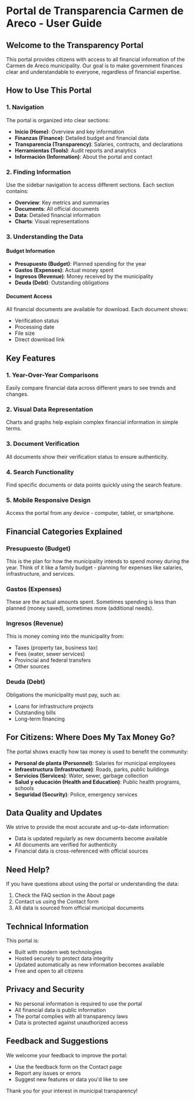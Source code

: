 # Portal de Transparencia Carmen de Areco - User Guide

## Welcome to the Transparency Portal

This portal provides citizens with access to all financial information of the Carmen de Areco municipality. Our goal is to make government finances clear and understandable to everyone, regardless of financial expertise.

## How to Use This Portal

### 1. Navigation
The portal is organized into clear sections:
- **Inicio (Home)**: Overview and key information
- **Finanzas (Finance)**: Detailed budget and financial data
- **Transparencia (Transparency)**: Salaries, contracts, and declarations
- **Herramientas (Tools)**: Audit reports and analytics
- **Información (Information)**: About the portal and contact

### 2. Finding Information
Use the sidebar navigation to access different sections. Each section contains:
- **Overview**: Key metrics and summaries
- **Documents**: All official documents
- **Data**: Detailed financial information
- **Charts**: Visual representations

### 3. Understanding the Data

#### Budget Information
- **Presupuesto (Budget)**: Planned spending for the year
- **Gastos (Expenses)**: Actual money spent
- **Ingresos (Revenue)**: Money received by the municipality
- **Deuda (Debt)**: Outstanding obligations

#### Document Access
All financial documents are available for download. Each document shows:
- Verification status
- Processing date
- File size
- Direct download link

## Key Features

### 1. Year-Over-Year Comparisons
Easily compare financial data across different years to see trends and changes.

### 2. Visual Data Representation
Charts and graphs help explain complex financial information in simple terms.

### 3. Document Verification
All documents show their verification status to ensure authenticity.

### 4. Search Functionality
Find specific documents or data points quickly using the search feature.

### 5. Mobile Responsive Design
Access the portal from any device - computer, tablet, or smartphone.

## Financial Categories Explained

### Presupuesto (Budget)
This is the plan for how the municipality intends to spend money during the year. Think of it like a family budget - planning for expenses like salaries, infrastructure, and services.

### Gastos (Expenses)
These are the actual amounts spent. Sometimes spending is less than planned (money saved), sometimes more (additional needs).

### Ingresos (Revenue)
This is money coming into the municipality from:
- Taxes (property tax, business tax)
- Fees (water, sewer services)
- Provincial and federal transfers
- Other sources

### Deuda (Debt)
Obligations the municipality must pay, such as:
- Loans for infrastructure projects
- Outstanding bills
- Long-term financing

## For Citizens: Where Does My Tax Money Go?

The portal shows exactly how tax money is used to benefit the community:
- **Personal de planta (Personnel)**: Salaries for municipal employees
- **Infraestructura (Infrastructure)**: Roads, parks, public buildings
- **Servicios (Services)**: Water, sewer, garbage collection
- **Salud y educación (Health and Education)**: Public health programs, schools
- **Seguridad (Security)**: Police, emergency services

## Data Quality and Updates

We strive to provide the most accurate and up-to-date information:
- Data is updated regularly as new documents become available
- All documents are verified for authenticity
- Financial data is cross-referenced with official sources

## Need Help?

If you have questions about using the portal or understanding the data:
1. Check the FAQ section in the About page
2. Contact us using the Contact form
3. All data is sourced from official municipal documents

## Technical Information

This portal is:
- Built with modern web technologies
- Hosted securely to protect data integrity
- Updated automatically as new information becomes available
- Free and open to all citizens

## Privacy and Security

- No personal information is required to use the portal
- All financial data is public information
- The portal complies with all transparency laws
- Data is protected against unauthorized access

## Feedback and Suggestions

We welcome your feedback to improve the portal:
- Use the feedback form on the Contact page
- Report any issues or errors
- Suggest new features or data you'd like to see

Thank you for your interest in municipal transparency!